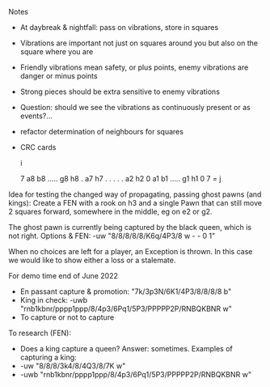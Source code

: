 Notes
- At daybreak & nightfall: pass on vibrations, store in squares
- Vibrations are important not just on squares around you but also on the square where you are
- Friendly vibrations mean safety, or plus points, enemy vibrations are danger or minus points
- Strong pieces should be extra sensitive to enemy vibrations

- Question: should we see the vibrations as continuously present or as events?...
- refactor determination of neighbours for squares
- CRC cards

   i

   7  a8 b8  ..... g8 h8
   .  a7              h7
   .
   .
   .
   .
   .  a2              h2
   0  a1 b1  ..... g1 h1
      0               7  = j

Idea for testing the changed way of propagating, passing ghost pawns (and kings):
Create a FEN with a rook on h3 and a single Pawn that can still move 2 squares forward,
somewhere in the middle, eg on e2 or g2.

The ghost pawn is currently being captured by the black queen, which is not right.
Options & FEN: -uw "8/8/8/8/8/K6q/4P3/8 w - - 0 1"

When no choices are left for a player, an Exception is thrown. In this case we would like to show either a loss or a stalemate.

For demo time end of June 2022
  - En passant capture & promotion: "7k/3p3N/6K1/4P3/8/8/8/8 b"
  - King in check: -uwb "rnb1kbnr/pppp1ppp/8/4p3/6Pq1/5P3/PPPPP2P/RNBQKBNR w"
  - To capture or not to capture

To research (FEN):
  - Does a king capture a queen? Answer: sometimes.
Examples of capturing a king:
  - -uw "8/8/8/3k4/8/4Q3/8/7K w"
  - -uwb "rnb1kbnr/pppp1ppp/8/4p3/6Pq1/5P3/PPPPP2P/RNBQKBNR w"